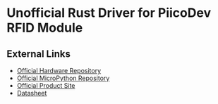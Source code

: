 # Unofficial Rust Driver for PiicoDev RFID Module

## External Links

- [Official Hardware Repository]
- [Official MicroPython Repository]
- [Official Product Site]
- [Datasheet]

[Official Hardware Repository]: https://github.com/CoreElectronics/CE-PiicoDev-RFID-Module
[Official MicroPython Repository]: https://github.com/CoreElectronics/CE-PiicoDev-RFID-MicroPython-Module
[Official Product Site]: https://piico.dev/p16
[Datasheet]: https://github.com/CoreElectronics/CE-PiicoDev-RFID-Module/raw/main/Documents/MFRC522.pdf

